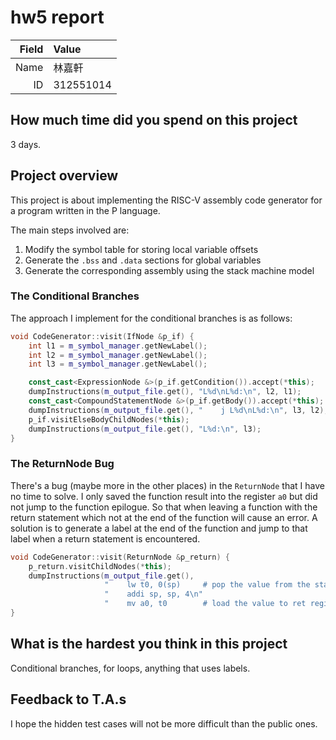 # hw5 report

|Field|Value|
|-:|:-|
|Name|林嘉軒|
|ID|312551014|

## How much time did you spend on this project

3 days.

## Project overview

This project is about implementing the RISC-V assembly code generator for a program written in the P language.

The main steps involved are:
1.  Modify the symbol table for storing local variable offsets
2.  Generate the `.bss` and `.data` sections for global variables
3.  Generate the corresponding assembly using the stack machine model

### The Conditional Branches

The approach I implement for the conditional branches is as follows:

```c++
void CodeGenerator::visit(IfNode &p_if) {
    int l1 = m_symbol_manager.getNewLabel();
    int l2 = m_symbol_manager.getNewLabel();
    int l3 = m_symbol_manager.getNewLabel();

    const_cast<ExpressionNode &>(p_if.getCondition()).accept(*this);
    dumpInstructions(m_output_file.get(), "L%d\nL%d:\n", l2, l1);
    const_cast<CompoundStatementNode &>(p_if.getBody()).accept(*this);
    dumpInstructions(m_output_file.get(), "    j L%d\nL%d:\n", l3, l2);
    p_if.visitElseBodyChildNodes(*this);
    dumpInstructions(m_output_file.get(), "L%d:\n", l3);
}
```

### The ReturnNode Bug

There's a bug (maybe more in the other places) in the `ReturnNode` that I have no time to solve.
I only saved the function result into the register `a0` but did not jump to the function epilogue.
So that when leaving a function with the return statement which not at the end of the function will cause an error.
A solution is to generate a label at the end of the function and jump to that label when a return statement is encountered.

```c++
void CodeGenerator::visit(ReturnNode &p_return) {
    p_return.visitChildNodes(*this);
    dumpInstructions(m_output_file.get(),
                     "    lw t0, 0(sp)     # pop the value from the stack\n"
                     "    addi sp, sp, 4\n"
                     "    mv a0, t0        # load the value to ret register\n");
}
```

## What is the hardest you think in this project

Conditional branches, for loops, anything that uses labels.

## Feedback to T.A.s

I hope the hidden test cases will not be more difficult than the public ones.
